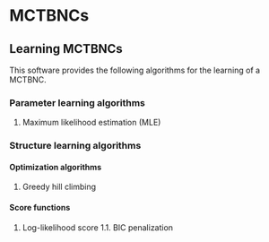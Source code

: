 # MCTBNCs

## Learning MCTBNCs
This software provides the following algorithms for the learning of a MCTBNC.
### Parameter learning algorithms
1. Maximum likelihood estimation (MLE)

### Structure learning algorithms
#### Optimization algorithms
1. Greedy hill climbing 

#### Score functions
1. Log-likelihood score
1.1. BIC penalization
